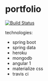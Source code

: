 # portfolio
[![Build Status](https://travis-ci.org/omwan/portfolio.svg?branch=master)](https://travis-ci.org/omwan/portfolio)

technologies:
- spring boot
- spring data
- heroku
- mongodb
- angular 1
- materialize css
- travis ci
